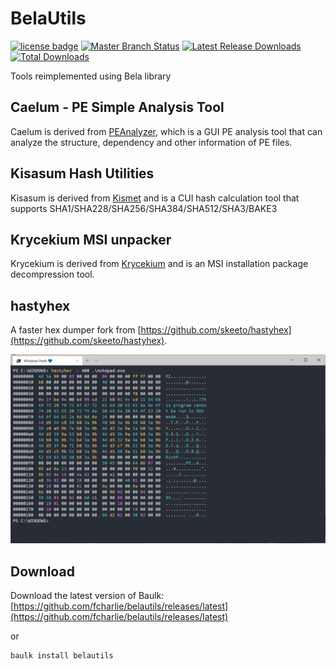 # BelaUtils

[![license badge](https://img.shields.io/github/license/fcharlie/belautils.svg)](LICENSE)
[![Master Branch Status](https://github.com/fcharlie/belautils/workflows/CI/badge.svg)](https://github.com/fcharlie/belautils/actions)
[![Latest Release Downloads](https://img.shields.io/github/downloads/fcharlie/belautils/latest/total.svg)](https://github.com/fcharlie/belautils/releases/latest)
[![Total Downloads](https://img.shields.io/github/downloads/fcharlie/belautils/total.svg)](https://github.com/fcharlie/belautils/releases)

Tools reimplemented using Bela library


## Caelum - PE Simple Analysis Tool

Caelum is derived from [PEAnalyzer](https://github.com/fcharlie/PEAnalyzer/), which is a GUI PE analysis tool that can analyze the structure, dependency and other information of PE files.


## Kisasum Hash Utilities

Kisasum is derived from [Kismet](https://github.com/fcharlie/Kismet) and is a CUI hash calculation tool that supports SHA1/SHA228/SHA256/SHA384/SHA512/SHA3/BAKE3


## Krycekium MSI unpacker

Krycekium is derived from  [Krycekium](https://github.com/fcharlie/Krycekium) and is an MSI installation package decompression tool.

## hastyhex

A faster hex dumper fork from [https://github.com/skeeto/hastyhex](https://github.com/skeeto/hastyhex). 

![](./docs/images/hastyhex.png)

## Download

Download the latest version of Baulk: [https://github.com/fcharlie/belautils/releases/latest](https://github.com/fcharlie/belautils/releases/latest)

or

```powershell
baulk install belautils
```

